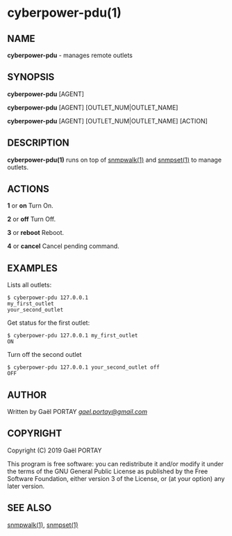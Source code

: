 # cyberpower-pdu(1)

## NAME

**cyberpower-pdu** - manages remote outlets

## SYNOPSIS

**cyberpower-pdu** [AGENT]

**cyberpower-pdu** [AGENT] [OUTLET_NUM|OUTLET_NAME]

**cyberpower-pdu** [AGENT] [OUTLET_NUM|OUTLET_NAME] [ACTION]

## DESCRIPTION

**cyberpower-pdu(1)** runs on top of [snmpwalk(1)] and [snmpset(1)] to manage
outlets.

## ACTIONS

**1** or **on**
	Turn On.

**2** or **off**
	Turn Off.

**3** or **reboot**
	Reboot.

**4** or **cancel**
	Cancel pending command.

## EXAMPLES 

Lists all outlets:

	$ cyberpower-pdu 127.0.0.1
	my_first_outlet
	your_second_outlet

Get status for the first outlet:

	$ cyberpower-pdu 127.0.0.1 my_first_outlet
	ON

Turn off the second outlet

	$ cyberpower-pdu 127.0.0.1 your_second_outlet off
	OFF

## AUTHOR

Written by Gaël PORTAY *gael.portay@gmail.com*

## COPYRIGHT

Copyright (C) 2019 Gaël PORTAY

This program is free software: you can redistribute it and/or modify it under
the terms of the GNU General Public License as published by the Free Software
Foundation, either version 3 of the License, or (at your option) any later
version.

## SEE ALSO

[snmpwalk(1)], [snmpset(1)]

[snmpwalk(1)]: https://linux.die.net/man/1/snmpwalk
[snmpset(1)]: https://linux.die.net/man/1/snmpset
